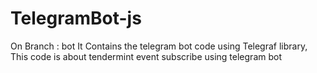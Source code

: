 # TelegramBot-js
On Branch : bot It Contains the telegram bot code using Telegraf library, This code is about tendermint event subscribe using telegram bot
